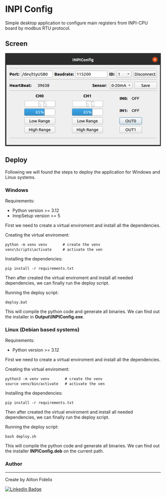 # INPI Config

Simple desktop application to configure main registers from INPI-CPU board by modbus RTU protocol.

## Screen

![ScreenShot](https://github.com/AiltonFidelix/INPIConfig/blob/main/assets/images/screen.png)

## Deploy

Following we will found the steps to deploy the application for Windows and Linux systems.

### Windows

Requirements:

- Python version >= 3.12
- InnpSetup version >= 5

First we need to create a virtual enviroment and install all the dependencies.

Creating  the virtual enviroment:

```
python -m venv venv       # create the venv
venv\Scripts\activate     # activate the ven
```

Installing the dependencies:

```
pip install -r requirements.txt
```

Then after created the virtual enviroment and install all needed dependencies, we can finally run the deploy script.

Running the deploy script:

```
deploy.bat
```

This will compile the python code and generate all binaries. We can find out the installer in **Output\INPIConfig.exe**.

### Linux (Debian based systems)

Requirements:

- Python version >= 3.12

First we need to create a virtual enviroment and install all the dependencies.

Creating  the virtual enviroment:

```
python3 -m venv venv       # create the venv
source venv/bin/activate   # activate the ven
```

Installing the dependencies:

```
pip install -r requirements.txt
```

Then after created the virtual enviroment and install all needed dependencies, we can finally run the deploy script.

Running the deploy script:

```
bash deploy.sh
```

This will compile the python code and generate all binaries. We can find out the installer **INPIConfig.deb** on the current path.

### Author
---

Create by Ailton Fidelix

[![Linkedin Badge](https://img.shields.io/badge/-Ailton-blue?style=flat-square&logo=Linkedin&logoColor=white&link=https://www.linkedin.com/in/ailtonfidelix/)](https://www.linkedin.com/in/ailton-fidelix-9603b31b7/) 
